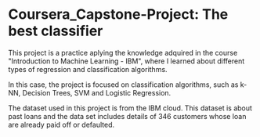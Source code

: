 # Coursera_Capstone-Project: The best classifier
This project is a practice aplying the knowledge adquired in the course "Introduction to Machine Learning - IBM", where I learned about different types of regression and classification algorithms. 

In this case, the project is focused on classification algorithms, such as k-NN, Decision Trees, SVM and Logistic Regression. 

The dataset used in this project is from the IBM cloud. This dataset is about past loans and the data set includes details of 346 customers whose loan are already paid off or defaulted.
